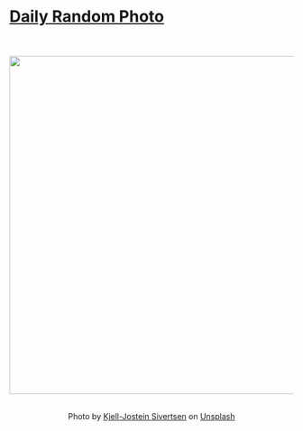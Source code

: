 # [Daily Random Photo](https://www.dailyrandomphoto.com/)

<div align="center">
  <br>
  <br>
  <a href="https://www.dailyrandomphoto.com/p/2024/2024-11-21/"><img src="https://images.unsplash.com/photo-1730216827021-bc1dfa3d9c5b?crop=entropy&cs=tinysrgb&fit=max&fm=jpg&ixid=M3w3NzUwOHwwfDF8cmFuZG9tfHx8fHx8fHx8MTczMjE0OTcwMXw&ixlib=rb-4.0.3&q=80&w=1080" width="600px"></a>
  <br>
  <br>
  <p class="has-text-grey">Photo by <a href="https://unsplash.com/@kjelljostein?utm_source=Daily%20Random%20Photo&amp;utm_medium=referral" target="_blank" rel="noopener noreferrer">Kjell-Jostein Sivertsen</a> on <a href="https://unsplash.com/photos/the-sun-is-setting-over-a-mountain-lake-YXFjzvz7Bjg?utm_source=Daily%20Random%20Photo&amp;utm_medium=referral" target="_blank" rel="noopener noreferrer">Unsplash</a></p>
</div>
